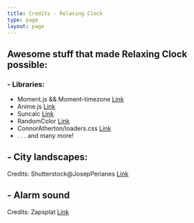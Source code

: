 ```yaml
---
title: Credits - Relaxing Clock
type: page
layout: page
---
```

## Awesome stuff that made Relaxing Clock possible:

### - Libraries:
- Moment.js && Moment-timezone [Link](https://momentjs.com/)
- Anime.js [Link](https://animejs.com/)
- Suncalc [Link](https://github.com/mourner/suncalc)
- RandomColor [Link](https://github.com/davidmerfield/randomColor)
- ConnorAtherton/loaders.css [Link](https://github.com/ConnorAtherton/loaders.css)  
- . . . and many more!

## - City landscapes: 
Credits: Shutterstock@JosepPerianes [Link](https://www.shutterstock.com/it/g/josep+perianes+jorba)

## - Alarm sound
Credits: Zapsplat [Link](https://www.zapsplat.com/)